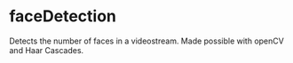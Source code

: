 # faceDetection
Detects the number of faces in a videostream. Made possible with openCV and Haar Cascades.

